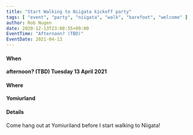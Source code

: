 ```yaml
---
title: "Start Walking to Niigata kickoff party"
tags: [ "event", "party", "niigata", "walk", "barefoot", "welcome" ]
author: Rob Nugen
date: 2020-12-13T23:08:55+09:00
EventTime: "Afternoon? (TBD)"
EventDate: 2021-04-13
---
```


#### When

**afternoon? (TBD) Tuesday 13 April 2021**

#### Where

**Yomiurland**

#### Details

Come hang out at Yomiuriland before I start walking to Niigata!
